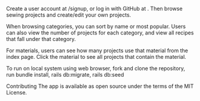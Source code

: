 Create a user account at /signup, or log in with GitHub at . Then browse sewing projects and create/edit your own projects. 

When browsing categories, you can sort by name or most popular. Users can also view the number of projects for each category, and view all recipes that fall under that category. 

For materials, users can see how many projects use that material from the index page. Click the material to see all projects that contain the material. 

To run on local system using web browser, fork and clone the repository, run bundle install, rails db:migrate, rails db:seed

Contributing
The app is available as open source under the terms of the MIT License.
